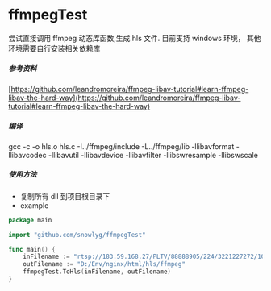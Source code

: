 # ffmpegTest
尝试直接调用 ffmpeg 动态库函数,生成 hls 文件. 目前支持 windows 环境， 其他环境需要自行安装相关依赖库

##### 参考资料
[https://github.com/leandromoreira/ffmpeg-libav-tutorial#learn-ffmpeg-libav-the-hard-way](https://github.com/leandromoreira/ffmpeg-libav-tutorial#learn-ffmpeg-libav-the-hard-way)

##### 编译
gcc -c -o hls.o hls.c -I../ffmpeg/include -L../ffmpeg/lib -llibavformat -llibavcodec -llibavutil -llibavdevice -llibavfilter -llibswresample -llibswscale

##### 使用方法
- 复制所有 dll 到项目根目录下
- example
```go
package main

import "github.com/snowlyg/ffmpegTest"

func main() {
	inFilename := "rtsp://183.59.168.27/PLTV/88888905/224/3221227272/10000100000000060000000001030757_0.smil?icip=88888888"
    outFilename := "D:/Env/nginx/html/hls/ffmpeg"	
    ffmpegTest.ToHls(inFilename, outFilename)
}   

```